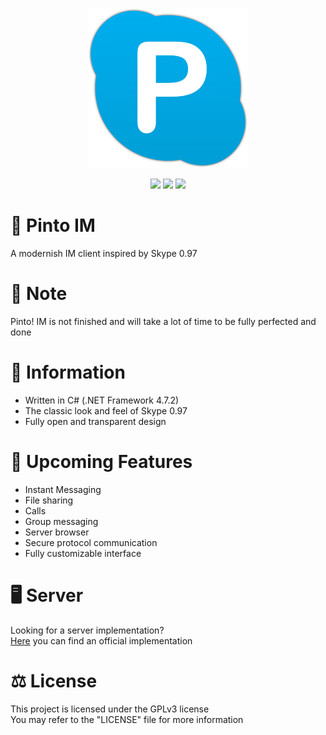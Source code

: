<p align="center">
    <img src="Logo.png" width="256" height="256">
</p>
<p align="center">
    <img src="https://img.shields.io/badge/.NET%20Framework-4.7.2-blue">
    <img src="https://img.shields.io/badge/Instant-Messaging-brightgreen">
    <img src="https://img.shields.io/badge/License-GPLv3-brightgreen">
</p>

# 💬 Pinto IM
A modernish IM client inspired by Skype 0.97

# 📃 Note
Pinto! IM is not finished and will take a lot of time to be fully perfected and done

# 📌 Information
- Written in C# (.NET Framework 4.7.2)
- The classic look and feel of Skype 0.97
- Fully open and transparent design

# 📌 Upcoming Features
- Instant Messaging
- File sharing
- Calls
- Group messaging
- Server browser
- Secure protocol communication
- Fully customizable interface

# 🖥️ Server
Looking for a server implementation?<br>
[Here](https://github.com/vlOd2/PintoServer) you can find an official implementation

# ⚖ License
This project is licensed under the GPLv3 license
<br>
You may refer to the "LICENSE" file for more information
